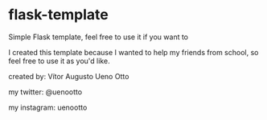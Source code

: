 # flask-template
Simple Flask template, feel free to use it if you want to

I created this template because I wanted to help my friends from school, so feel free to use it as you'd like.

created by:
Vítor Augusto Ueno Otto

my twitter:
@uenootto

my instagram:
uenootto